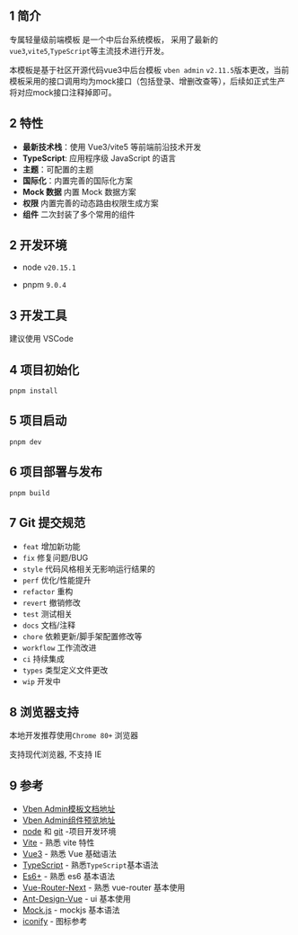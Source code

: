 
## 1 简介

专属轻量级前端模板 是一个中后台系统模板， 采用了最新的`vue3`,`vite5`,`TypeScript`等主流技术进行开发。

本模板是基于社区开源代码vue3中后台模板 `vben admin` `v2.11.5`版本更改，当前模板采用的接口调用均为mock接口（包括登录、增删改查等），后续如正式生产将对应mock接口注释掉即可。

## 2 特性

- **最新技术栈**：使用 Vue3/vite5 等前端前沿技术开发
- **TypeScript**: 应用程序级 JavaScript 的语言
- **主题**：可配置的主题
- **国际化**：内置完善的国际化方案
- **Mock 数据** 内置 Mock 数据方案
- **权限** 内置完善的动态路由权限生成方案
- **组件** 二次封装了多个常用的组件

## 2 开发环境

- node  `v20.15.1`

- pnpm `9.0.4`

## 3 开发工具

建议使用 VSCode

## 4 项目初始化

```
pnpm install
```

## 5 项目启动

```
pnpm dev
```

## 6 项目部署与发布

```
pnpm build
```

## 7 Git 提交规范

  - `feat` 增加新功能
  - `fix` 修复问题/BUG
  - `style` 代码风格相关无影响运行结果的
  - `perf` 优化/性能提升
  - `refactor` 重构
  - `revert` 撤销修改
  - `test` 测试相关
  - `docs` 文档/注释
  - `chore` 依赖更新/脚手架配置修改等
  - `workflow` 工作流改进
  - `ci` 持续集成
  - `types` 类型定义文件更改
  - `wip` 开发中

## 8 浏览器支持

本地开发推荐使用`Chrome 80+` 浏览器

支持现代浏览器, 不支持 IE

## 9 参考

- [Vben Admin模板文档地址](https://doc.vvbin.cn/guide/introduction.html)
- [Vben Admin组件预览地址](https://v2.vben.pro/#/dashboard/analysis)
- [node](http://nodejs.org/) 和 [git](https://git-scm.com/) -项目开发环境
- [Vite](https://vitejs.dev/) - 熟悉 vite 特性
- [Vue3](https://v3.vuejs.org/) - 熟悉 Vue 基础语法
- [TypeScript](https://www.typescriptlang.org/) - 熟悉`TypeScript`基本语法
- [Es6+](http://es6.ruanyifeng.com/) - 熟悉 es6 基本语法
- [Vue-Router-Next](https://next.router.vuejs.org/) - 熟悉 vue-router 基本使用
- [Ant-Design-Vue](https://antdv.com/docs/vue/introduce-cn/) - ui 基本使用
- [Mock.js](https://github.com/nuysoft/Mock) - mockjs 基本语法
- [iconify](https://icon-sets.iconify.design/) - 图标参考
